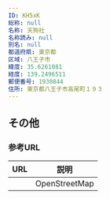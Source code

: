```yaml
---
ID: KH5xK
総称: null
名称: 天狗社
名称読み: null
別名: null
都道府県: 東京都
区域: 八王子市
緯度: 35.6261081
経度: 139.2496511
郵便番号: 1930844
住所: 東京都八王子市高尾町１９３
---
```


## その他

### 参考URL

| URL | 説明          |
| --- | ------------- |
|     | OpenStreetMap |
